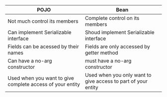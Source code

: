|POJO | Bean|
|----|-----|
|Not much control its members| Complete control on its members|
|Can implement Serializable interface|Shoud implement Serializable interface|
|Fields can be acessed by their names|Fields are only accessed by getter method|
|Can have a no-arg constructor | must have a no-arg constructor|
|Used when you want to give complete access of your entity| Used when you only want to give access to part of your entity|
